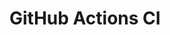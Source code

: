 # GitHub Actions CI






































































































































































































































































































































































































































































































































































































































































































































































































































































































































































































































































































































































































































































































































































































































































































































































































































































































































































































































































































































































































































































































































































































































































































































































































































































































































































































































































































































































































































































































